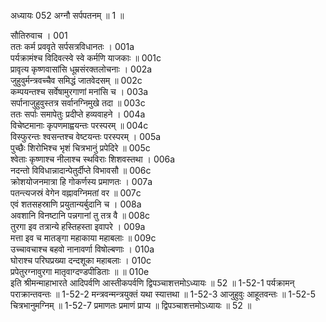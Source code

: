 अध्यायः 052
अग्नौ सर्पपतनम् ॥ 1 ॥ 

सौतिरुवाच । 	001  
ततः कर्म प्रववृते सर्पसत्रविधानतः ।	001a  
पर्यक्रामंश्च विदिवत्स्वे स्वे कर्मणि याजकाः ॥	001c  
प्रावृत्य कृष्णवासांसि धूम्रसंरक्तलोचनाः ।	002a  
जुहुवुर्मन्त्रवच्चैव समिद्धं जातवेदसम् ॥	002c  
कम्पयन्तश्च सर्वेषामुरगाणां मनांसि च ।	003a  
सर्पानाजुहुवुस्तत्र सर्वानग्निमुखे तदा ॥	003c  
ततः सर्पाः समापेतुः प्रदीप्ते हव्यवाहने ।	004a  
विचेष्टमानाः कृपणमाह्वयन्तः परस्परम् ॥	004c  
विस्फुरन्तः श्वसन्तश्च वेष्टयन्तः परस्परम् ।	005a  
पुच्छैः शिरोभिश्च भृशं चित्रभानुं प्रपेदिरे ॥	005c  
श्वेताः कृष्णाश्च नीलाश्च स्थविराः शिशवस्तथा ।	006a  
नदन्तो विविधान्नादान्पेतुर्दीप्ते विभावसौ ॥	006c  
क्रोशयोजनमात्रा हि गोकर्णस्य प्रमाणतः ।	007a  
पतन्त्यजस्रं वेगेन वह्नावग्निमतां वर ॥	007c  
एवं शतसहस्राणि प्रयुतान्यर्बुदानि च ।	008a  
अवशानि विनष्टानि पन्नगानां तु तत्र वै ॥	008c  
तुरगा इव तत्रान्ये हस्तिहस्ता इवापरे ।	009a  
मत्ता इव च मातङ्गा महाकाया महाबलाः ॥	009c  
उच्चावचाश्च बहवो नानावर्णा विषोल्बणाः ।	010a  
घोराश्च परिघप्रख्या दन्दशूका महाबलाः । 	010c  
प्रपेतुरग्नावुरगा मातृवाग्दण्डपीडिताः ॥ ॥ 	010e  
इति श्रीमन्माहाभारते आदिपर्वणि आस्तीकपर्वणि द्विपञ्चाशत्तमोऽध्यायः ॥ 52 ॥ 
1-52-1 पर्यक्रामन् पराक्रान्तवन्तः ॥ 1-52-2 मन्त्रवन्मन्त्रयुक्तं यथा स्यात्तथा ॥ 1-52-3 आजुहुवुः आहूतवन्तः ॥ 1-52-5 चित्रभानुमग्निम् ॥ 1-52-7 प्रमाणतः प्रमाणं प्राप्य ॥ द्विपञ्चाशत्तमोऽध्यायः ॥ 52 ॥

